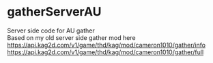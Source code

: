 # gatherServerAU
Server side code for AU gather<br />
Based on my old server side gather mod here<br />
https://api.kag2d.com/v1/game/thd/kag/mod/cameron1010/gather/info<br />
https://api.kag2d.com/v1/game/thd/kag/mod/cameron1010/gather/full

